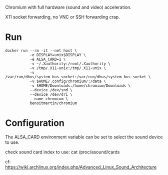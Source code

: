 
Chromium with full hardware (sound and video) acceleration.

X11 socket forwarding, no VNC or SSH forwarding crap.


# Run
```
docker run --rm -it --net host \
           -e DISPLAY=unix$DISPLAY \
           -e ALSA_CARD=1 \
           -v ~/.Xauthority:/root/.Xauthority \
           -v /tmp/.X11-unix:/tmp/.X11-unix \
           -v /var/run/dbus/system_bus_socket:/var/run/dbus/system_bus_socket \
           -v $HOME/.config/chromium/:/data \
           -v $HOME/Downloads:/home/chromium/Downloads \
           --device /dev/snd \
           --device /dev/dri \
           --name chromium \
           benoitmartin/chromium
```

# Configuration
The ALSA_CARD environment variable can be set to select the sound device to use.

check sound card index to use: cat /proc/asound/cards

cf: https://wiki.archlinux.org/index.php/Advanced_Linux_Sound_Architecture


